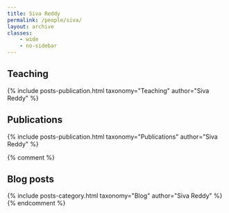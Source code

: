 ```yaml
---
title: Siva Reddy
permalink: /people/siva/
layout: archive
classes:
    - wide
    - no-sidebar
---
```


## Teaching

<div>
  {% include posts-publication.html taxonomy="Teaching" author="Siva Reddy" %}
</div>


## Publications

<div>
  {% include posts-publication.html taxonomy="Publications" author="Siva Reddy" %}
</div>

{% comment %}
## Blog posts

<div>
  {% include posts-category.html taxonomy="Blog" author="Siva Reddy" %}
</div> 
{% endcomment %}